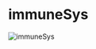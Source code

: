 # immuneSys

![immuneSys](https://s8.hostingkartinok.com/uploads/images/2018/11/196bbf06b633867861eb9aedfa4acd2f.png)
